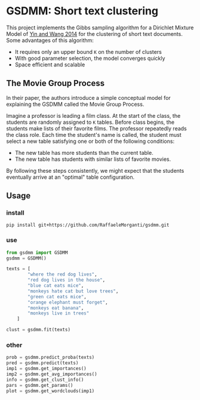 # GSDMM: Short text clustering

This project implements the Gibbs sampling algorithm for a Dirichlet Mixture Model of [Yin and Wang 2014](https://pdfs.semanticscholar.org/058a/d0815ce350f0e7538e00868c762be78fe5ef.pdf) for the 
clustering of short text documents. 
Some advantages of this algorithm:
 - It requires only an upper bound `K` on the number of clusters
 - With good parameter selection, the model converges quickly
 - Space efficient and scalable

## The Movie Group Process

In their paper, the authors introduce a simple conceptual model for explaining the GSDMM called the Movie Group Process.

Imagine a professor is leading a film class. At the start of the class, the students
are randomly assigned to `K` tables. Before class begins, the students make lists of
their favorite films. The professor repeatedly reads the class role. Each time the student's name is called,
the student must select a new table satisfying one or both of the following conditions:

- The new table has more students than the current table.
- The new table has students with similar lists of favorite movies.

By following these steps consistently, we might expect that the students eventually arrive at an "optimal" table configuration.

## Usage

### install
```
pip install git+https://github.com/RaffaeleMorganti/gsdmm.git
```

### use
```python
from gsdmm import GSDMM
gsdmm = GSDMM()

texts = [
		"where the red dog lives",
		"red dog lives in the house",
		"blue cat eats mice",
		"monkeys hate cat but love trees",
		"green cat eats mice",
		"orange elephant must forget",
		"monkeys eat banana",
		"monkeys live in trees"
	]

clust = gsdmm.fit(texts)
```

### other
```python
prob = gsdmm.predict_proba(texts)
pred = gsdmm.predict(texts)
imp1 = gsdmm.get_importances()
imp2 = gsdmm.get_avg_importances()
info = gsdmm.get_clust_info()
pars = gsdmm.get_params()
plot = gsdmm.get_wordclouds(imp1)
```

